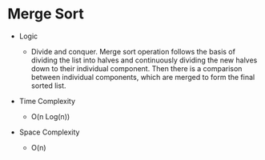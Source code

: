 # Merge Sort
- Logic
   - Divide and conquer. Merge sort operation follows the basis of dividing the list into halves and continuously dividing the new halves down to their individual component. Then there is a comparison between individual components, which are merged to form the final sorted list.
- Time Complexity
    - O(n Log(n))

- Space Complexity
    - O(n)